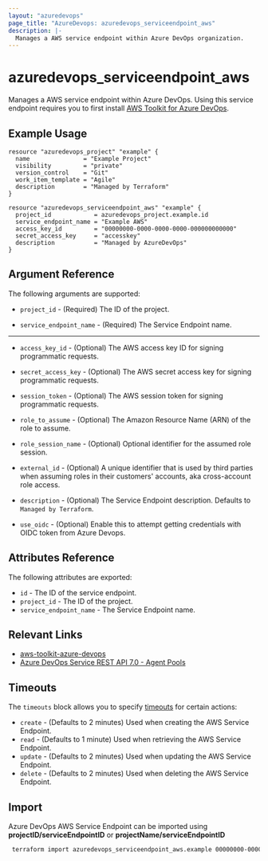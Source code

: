 ```yaml
---
layout: "azuredevops"
page_title: "AzureDevops: azuredevops_serviceendpoint_aws"
description: |-
  Manages a AWS service endpoint within Azure DevOps organization.
---
```


# azuredevops_serviceendpoint_aws
Manages a AWS service endpoint within Azure DevOps. Using this service endpoint requires you to first install [AWS Toolkit for Azure DevOps](https://marketplace.visualstudio.com/items?itemName=AmazonWebServices.aws-vsts-tools).

## Example Usage

```hcl
resource "azuredevops_project" "example" {
  name               = "Example Project"
  visibility         = "private"
  version_control    = "Git"
  work_item_template = "Agile"
  description        = "Managed by Terraform"
}

resource "azuredevops_serviceendpoint_aws" "example" {
  project_id            = azuredevops_project.example.id
  service_endpoint_name = "Example AWS"
  access_key_id         = "00000000-0000-0000-0000-000000000000"
  secret_access_key     = "accesskey"
  description           = "Managed by AzureDevOps"
}
```

## Argument Reference

The following arguments are supported:

* `project_id` - (Required) The ID of the project.

* `service_endpoint_name` - (Required) The Service Endpoint name.

---

* `access_key_id` - (Optional) The AWS access key ID for signing programmatic requests.

* `secret_access_key` - (Optional) The AWS secret access key for signing programmatic requests.

* `session_token` - (Optional) The AWS session token for signing programmatic requests.

* `role_to_assume` - (Optional) The Amazon Resource Name (ARN) of the role to assume.

* `role_session_name` - (Optional) Optional identifier for the assumed role session.

* `external_id` - (Optional) A unique identifier that is used by third parties when assuming roles in their customers' accounts, aka cross-account role access.

* `description` - (Optional) The Service Endpoint description. Defaults to `Managed by Terraform`.

* `use_oidc` - (Optional) Enable this to attempt getting credentials with OIDC token from Azure Devops.

## Attributes Reference

The following attributes are exported:

* `id` - The ID of the service endpoint.
* `project_id` - The ID of the project.
* `service_endpoint_name` - The Service Endpoint name.

## Relevant Links
* [aws-toolkit-azure-devops](https://github.com/aws/aws-toolkit-azure-devops)
* [Azure DevOps Service REST API 7.0 - Agent Pools](https://docs.microsoft.com/en-us/rest/api/azure/devops/serviceendpoint/endpoints?view=azure-devops-rest-7.0)

## Timeouts

The `timeouts` block allows you to specify [timeouts](https://developer.hashicorp.com/terraform/language/resources/syntax#operation-timeouts) for certain actions:

* `create` - (Defaults to 2 minutes) Used when creating the AWS Service Endpoint.
* `read` - (Defaults to 1 minute) Used when retrieving the AWS Service Endpoint.
* `update` - (Defaults to 2 minutes) Used when updating the AWS Service Endpoint.
* `delete` - (Defaults to 2 minutes) Used when deleting the AWS Service Endpoint.

## Import
Azure DevOps AWS Service Endpoint can be imported using **projectID/serviceEndpointID** or **projectName/serviceEndpointID**

```sh
 terraform import azuredevops_serviceendpoint_aws.example 00000000-0000-0000-0000-000000000000/00000000-0000-0000-0000-000000000000
```
